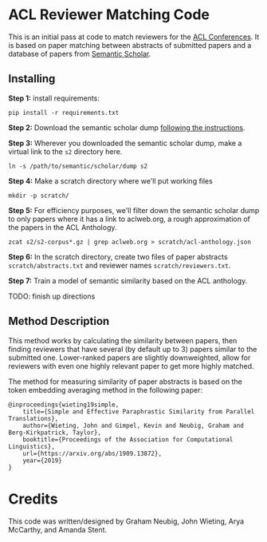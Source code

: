 # ACL Reviewer Matching Code

This is an initial pass at code to match reviewers for the [ACL Conferences](http://aclweb.org).
It is based on paper matching between abstracts of submitted papers and a database of papers from
[Semantic Scholar](https://www.semanticscholar.org).

## Installing

**Step 1:** install requirements:

    pip install -r requirements.txt
    
**Step 2:** Download the semantic scholar dump
[following the instructions](http://api.semanticscholar.org/corpus/download/).

**Step 3:** Wherever you downloaded the semantic scholar dump, make a virtual link to the `s2` directory here.

    ln -s /path/to/semantic/scholar/dump s2

**Step 4:** Make a scratch directory where we'll put working files

    mkdir -p scratch/
    
**Step 5:** For efficiency purposes, we'll filter down the semantic scholar dump to only papers where it has a link to
aclweb.org, a rough approximation of the papers in the ACL Anthology.

    zcat s2/s2-corpus*.gz | grep aclweb.org > scratch/acl-anthology.json

**Step 6:** In the scratch directory, create two files of paper abstracts `scratch/abstracts.txt` and reviewer names
`scratch/reviewers.txt`.

**Step 7:** Train a model of semantic similarity based on the ACL anthology.

TODO: finish up directions

## Method Description

This method works by calculating the similarity between papers, then finding reviewers that have several (by default
up to 3) papers similar to the submitted one. Lower-ranked papers are slightly downweighted, allow for reviewers with
even one highly relevant paper to get more highly matched.

The method for measuring similarity of paper abstracts is based on the token embedding averaging method in the following
paper:

    @inproceedings{wieting19simple,
        title={Simple and Effective Paraphrastic Similarity from Parallel Translations},
        author={Wieting, John and Gimpel, Kevin and Neubig, Graham and Berg-Kirkpatrick, Taylor},
        booktitle={Proceedings of the Association for Computational Linguistics},
        url={https://arxiv.org/abs/1909.13872},
        year={2019}
    }

# Credits

This code was written/designed by Graham Neubig, John Wieting, Arya McCarthy, and Amanda Stent.


